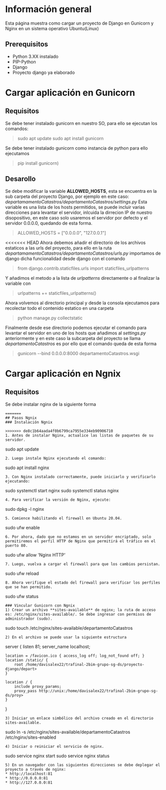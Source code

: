 # Información general
Esta página muestra como cargar un proyecto de Django en Gunicorn y Nginx en un sistema operativo Ubuntu(Linux)

## Prerequisitos 
* Python 3.XX instalado
* PIP-Python
* Django
* Proyecto django ya elaborado

# Cargar aplicación en Gunicorn
## Requisitos
Se debe tener instalado gunicorn en nuestro SO, para ello se ejecutan los comandos:
> sudo apt update
> sudo apt install gunicorn

Se debe tener instalado gunicorn como instancia de python para ello ejecutamos
> pip install gunicorn)
## Desarollo
Se debe modificar la variable **ALLOWED_HOSTS**, esta se encuentra en la sub carpeta del proyecto Django, por ejemplo en este caso: *departamamentoCatastros/departamentoCatastros/settings.py*
Esta variable es una lista de los hosts permitidos, se puede incluir varias direcciones para levantar el servidor, inlcuida la dirrecion IP de nuestro disopositivo, en este caso solo usaremos el servidor por defecto y el servidor 0.0.0.0, quedando de esta forma.
> ALLOWED_HOSTS = ["0.0.0.0", "127.0.0.1"]  

<<<<<<< HEAD
Ahora debemos añadir el directorio de los archivos estaticos a las urls del proyecto, para ello en la ruta *departamamentoCatastros/departamentoCatastros/urls.py* importamos de django dicha funcionalidad desde django con el comando
> from django.contrib.staticfiles.urls import staticfiles_urlpatterns

Y añadimos el metodo a la lista de *urlpatterns* directamente o al finalizar la variable con 
>  urlpatterns += staticfiles_urlpatterns()

Ahora volvemos al directorio principal y desde la consola ejecutamos para recolectar todo el contenido estatico en una carpeta
> python manage.py collectstatic

Finalmente desde ese directorio podemos ejecutar el comando para levantar el servidor en uno de los hosts que añadimos al *settings.py* anteriormente y en este caso la subcarpeta del proyecto se llama *departamentoCatastros* es por ello que el comando queda de esta forma
> gunicorn --bind 0.0.0.0:8000 departamentoCatastros.wsgi


# Cargar aplicación en Ngnix
## Requisitos
Se debe instalar nginx de la siguiente forma
```
=======
## Pasos Ngnix
### Instalación Ngnix

>>>>>>> de8c1b64aada4f0b6799ca7955e334eb90906710
1. Antes de instalar Nginx, actualice las listas de paquetes de su servidor.
``` 
sudo apt update    
```
2. Luego instale Nginx ejecutando el comando:
``` 
sudo apt install nginx
```
3. Con Nginx instalado correctamente, puede iniciarlo y verificarlo ejecutando:
``` 
sudo systemctl start nginx
sudo systemctl status nginx
```
4. Para verificar la versión de Nginx, ejecute:
``` 
sudo dpkg -l nginx
```
5. Comience habilitando el firewall en Ubuntu 20.04.
``` 
sudo ufw enable
```
6. Por ahora, dado que no estamos en un servidor encriptado, solo permitiremos el perfil HTTP de Nginx que permitirá el tráfico en el puerto 80.
``` 
sudo ufw allow 'Nginx HTTP'
```
7. Luego, vuelva a cargar el firewall para que los cambios persistan.
``` 
sudo ufw reload
```
8. Ahora verifique el estado del firewall para verificar los perfiles que se han permitido.
``` 
sudo ufw status
```
### Vincular Gunicorn con Ngnix
1) Crear un archivo **sites-available** de nginx; la ruta de acceso es: /etc/nginx/sites-available/. Se debe ingresar con permisos de administrador (sudo).

```
sudo touch /etc/nginx/sites-available/departamentoCatastros
```
2) En el archivo se puede usar la siguiente estructura
```
server {
    listen 81;
    server_name localhost;

    location = /favicon.ico { access_log off; log_not_found off; }
    location /static/ {
        root /home/davisalex22/trafinal-2bim-grupo-sg-ds/proyecto-django/depart>
    }

    location / {
        include proxy_params;
        proxy_pass http://unix:/home/davisalex22/trafinal-2bim-grupo-sg-ds/proy>
    }
}
```
3) Iniciar un enlace simbólico del archivo creado en el directorio sites-available.

```
sudo ln -s /etc/nginx/sites-available/departamentoCatastros /etc/nginx/sites-enabled
```
4) Iniciar o reiniciar el servicio de nginx.

```
sudo service nginx start
sudo service nginx status
```
5) En un navegador con las siguientes direcciones se debe deplegar el proyecto a través de nginx:
* http://localhost:81
* http://0.0.0.0:81
* http://127.0.0.0:81
